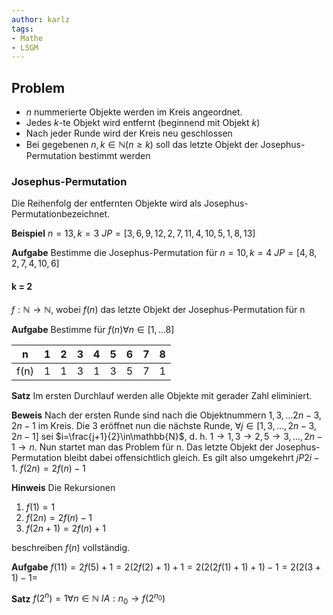 ```yaml
---
author: karlz
tags:
- Mathe
- LSGM
---
```


## Problem

- $n$ nummerierte Objekte werden im Kreis angeordnet.
- Jedes $k$-te Objekt wird entfernt (beginnend mit Objekt $k$)
- Nach jeder Runde wird der Kreis neu geschlossen
- Bei gegebenen $n,k\in\mathbb{N} (n\ge k)$ soll das letzte Objekt der Josephus-Permutation bestimmt werden

### Josephus-Permutation

Die Reihenfolg der entfernten Objekte wird als Josephus-Permutationbezeichnet.

**Beispiel**
$n=13,k=3$
$JP=[3,6,9,12,2,7,11,4,10,5,1,8,13]$

**Aufgabe**
Bestimme die Josephus-Permutation für $n=10,k=4$
$JP=[4,8,2,7,4,10,6]$

#### k = 2

$f:\mathbb{N}\to\mathbb{N}$, wobei $f(n)$ das letzte Objekt der Josephus-Permutation für n

**Aufgabe**
Bestimme für $f(n)\forall n\in[1,\dots8]$

| n    | 1   | 2   | 3   | 4   | 5   | 6   | 7   | 8   |
| ---- | --- | --- | --- | --- | --- | --- | --- | --- |
| f(n) | 1   | 1   | 3   | 1   | 3   | 5   | 7   | 1   |

**Satz**
Im ersten Durchlauf werden alle Objekte mit gerader Zahl eliminiert.

**Beweis**
Nach der ersten Runde sind nach die Objektnummern $1,3,\dots2n-3,2n-1$ im Kreis. Die 3 eröffnet nun die nächste Runde, $\forall j\in[1,3,\dots,2n-3,2n-1]$ sei $i=\frac{j+1}{2}\in\mathbb{N}$, d. h. $1\to1,3\to2,5\to3,\dots,2n-1\to n$. Nun startet man das Problem für n. Das letzte Objekt der Josephus-Permutation bleibt dabei offensichtlich gleich. Es gilt also umgekehrt $jP2i-1$.
$f(2n)=2f(n)-1$

**Hinweis**
Die Rekursionen
1. $f(1)=1$
2. $f(2n)=2f(n)-1$
3. $f(2n+1)=2f(n)+1$

beschreiben $f(n)$ vollständig.

**Aufgabe**
$f(11)=2f(5)+1=2(2f(2)+1)+1=2(2(2f(1)+1)+1)-1=2(2(3+1)-1=$

**Satz**
$f(2^n)=1\forall n\in\mathbb{N}$
$IA:n_0\to f(2^{n_0})$